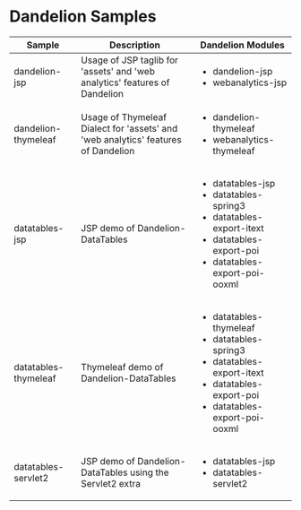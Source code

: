 # Dandelion Samples

<table>
<thead>
<tr>
<th>Sample</th>
<th>Description</th>
<th>Dandelion Modules</th>
</tr>
</thead>
<tbody>
<tr>
<td>dandelion-jsp</td>
<td>Usage of JSP taglib for 'assets' and 'web analytics' features of Dandelion</td>
<td>
<ul>
<li>dandelion-jsp</li>
<li>webanalytics-jsp</li>
</ul>
</td>
</tr>
<tr>
<td>dandelion-thymeleaf</td>
<td>Usage of Thymeleaf Dialect for 'assets' and 'web analytics' features of Dandelion</td>
<td>
<ul>
<li>dandelion-thymeleaf</li>
<li>webanalytics-thymeleaf</li>
</ul>
</tr>
<tr>
  <td>datatables-jsp</td>
  <td>JSP demo of Dandelion-DataTables</td>
  <td>
    <ul>
      <li>datatables-jsp</li>
      <li>datatables-spring3</li>
      <li>datatables-export-itext</li>
      <li>datatables-export-poi</li>
      <li>datatables-export-poi-ooxml</li>
    </ul>
</tr>
<tr>
  <td>datatables-thymeleaf</td>
  <td>Thymeleaf demo of Dandelion-DataTables</td>
  <td>
    <ul>
      <li>datatables-thymeleaf</li>
      <li>datatables-spring3</li>
      <li>datatables-export-itext</li>
      <li>datatables-export-poi</li>
      <li>datatables-export-poi-ooxml</li>
    </ul>
</tr>
<tr>
  <td>datatables-servlet2</td>
  <td>JSP demo of Dandelion-DataTables using the Servlet2 extra</td>
  <td>
    <ul>
      <li>datatables-jsp</li>
      <li>datatables-servlet2</li>
    </ul>
</tr>
</tbody>
</table>
